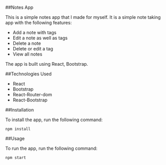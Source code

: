 ##Notes App

This is a simple notes app that I made for myself. It is a simple note taking app with the following features:

- Add a note with tags
- Edit a note as well as tags
- Delete a note
- Delete or edit a tag
- View all notes

The app is built using React, Bootstrap.

##Technologies Used

- React
- Bootstrap
- React-Router-dom
- React-Bootstrap

##Installation

To install the app, run the following command:

```
npm install
```

##Usage

To run the app, run the following command:

```
npm start
```
